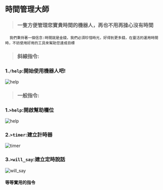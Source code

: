 # ```時間管理大師```
>### 一隻方便管理您寶貴時間的機器人，再也不用再操心沒有時間
####
      我們秉持著一個信念:時間就是金錢，我們必須珍惜時光，好得到更多錢，在靈活的運用時間時，不妨使用好用的工具來幫助您達成目標
>### 斜線指令:
### 1.```/help```:開始使用機器人吧!
![help](https://upload.cc/i1/2023/01/22/fR2ibF.png)
>### 一般指令:
### 1.```>help```:開啟幫助欄位
![help](https://upload.cc/i1/2023/01/22/XRQD0w.png)
### 2.```>timer```:建立計時器
![timer](https://upload.cc/i1/2023/01/22/tyhMk4.png)
### 3.```>will_say```:建立定時說話
![will_say](https://upload.cc/i1/2023/01/22/bdryhF.png)
#### 等等實用的指令
